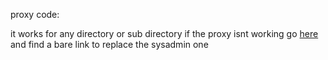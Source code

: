 proxy code:

it works for any directory or sub directory if the proxy isnt working go [here](/app/uv/uv.config.js) and find a bare link to replace the sysadmin one
